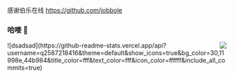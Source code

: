 感谢伯乐在线 https://github.com/jobbole
### 哈喽 👋

<!--
**q2587218416/q2587218416** is a ✨ _special_ ✨ repository because its `README.md` (this file) appears on your GitHub profile.

Here are some ideas to get you started:

- 🔭 I’m currently working on ...
- 🌱 I’m currently learning ...
- 👯 I’m looking to collaborate on ...
- 🤔 I’m looking for help with ...
- 💬 Ask me about ...
- 📫 How to reach me: ...
- 😄 Pronouns: ...
- ⚡ Fun fact: ...
-->
<img align="right" src="https://github-readme-stats.vercel.app/api?username=q2587218416&show_icons=true&icon_color=CE1D2D&text_color=718096&bg_color=ffffff&hide_title=true" />
![dsadsad](https://github-readme-stats.vercel.app/api?username=q2587218416&theme=default&show_icons=true&bg_color=30,11998e,44b984&title_color=fff&text_color=fff&icon_color=ffffff&include_all_commits=true)

